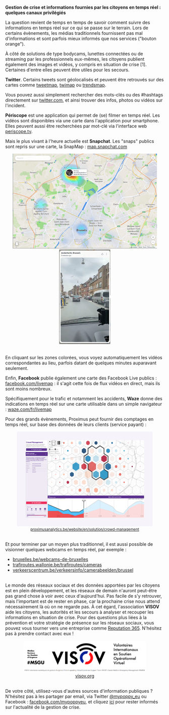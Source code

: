 <b>Gestion de crise et informations fournies par les citoyens en temps réel : quelques canaux privilégiés</b>
 
La question revient de temps en temps de savoir comment suivre des informations en temps réel sur ce qui se passe sur le terrain. Lors de certains évènements, les médias traditionnels fournissent pas mal d'informations et sont parfois mieux informés que nos services ("bouton orange").<br>

À côté de solutions de type bodycams, lunettes connectées ou de streaming par les professionnels eux-mêmes, les citoyens publient également des images et vidéos, y compris en situation de crise [1]. Certaines d'entre elles peuvent être utiles pour les secours.<br>

<b>Twitter</b>. Certains tweets sont géolocalisés et peuvent être retrouvés sur des cartes comme <a href="https://www.mapd.com/demos/tweetmap">tweetmap</a>, <a href="https://twimap.com">twimap</a> ou <a href="https://www.trendsmap.com">trendsmap</a>.<br>

Vous pouvez aussi simplement rechercher des mots-clés ou des #hashtags directement sur <a href="https://twitter.com">twitter.com</a>, et ainsi trouver des infos, photos ou vidéos sur l'incident.<br>

<b>Périscope</b> est une application qui permet de (se) filmer en temps réel. Les vidéos sont disponibles via une carte dans l'application pour smartphone. Elles peuvent aussi être recherchées par mot-clé via l'interface web <a href="https://periscope.tv">periscope.tv</a>.<br>

Mais le plus vivant à l'heure actuelle est <b>Snapchat</b>. Les "snaps" publics sont repris sur une carte, la SnapMap : <a href="https://map.snapchat.com">map.snapchat.com</a><br>

<div style='text-align:center'><img src="../images/smap1.png" style="height:300px"> <img src="../images/smap2.png" style="height:300px"></div><br>

En cliquant sur les zones colorées, vous voyez automatiquement les vidéos correspondantes au lieu, parfois datant de quelques minutes auparavant seulement.<br>

Enfin, <b>Facebook</b> publie également une carte des Facebook Live publics : <a href="https://www.facebook.com/livemap">facebook.com/livemap</a> : il s'agit cette fois de flux vidéos en direct, mais ils sont moins nombreux.<br>

Spécifiquement pour le trafic et notamment les accidents, <b>Waze</b> donne des indications en temps réel sur une carte utilisable dans un simple navigateur : <a href="https://www.waze.com/fr/livemap">waze.com/fr/livemap</a><br>

Pour des grands évènements, Proximus peut fournir des comptages en temps réel, sur base des données de leurs clients (service payant) :<br>

<div style='text-align:center; font-size:smaller'>
	<img src="../images/proxanalytics.png"  style="height:300px"><br>
	<a href="https://proximusanalytics.be/website/en/solution/crowd-management">proximusanalytics.be/website/en/solution/crowd-management</a>
</div><br>

Et pour terminer par un moyen plus traditionnel, il est aussi possible de visionner quelques webcams en temps réel, par exemple :<br>
<ul>
<li><a href="http://www.bruxelles.be/webcams-de-bruxelles">bruxelles.be/webcams-de-bruxelles</a></li>
<li><a href="http://trafiroutes.wallonie.be/trafiroutes/cameras">trafiroutes.wallonie.be/trafiroutes/cameras</a></li>
<li><a href="http://www.verkeerscentrum.be/verkeersinfo/camerabeelden/brussel">verkeerscentrum.be/verkeersinfo/camerabeelden/brussel</a></li>
</ul>

<br>Le monde des réseaux sociaux et des données apportées par les citoyens est en plein développement, et les réseaux de demain n'auront peut-être pas grand chose à voir avec ceux d'aujourd'hui. Pas facile de s'y retrouver, mais l'important est de rester en phase, car la prochaine crise nous attend nécessairement là où on ne regarde pas. À cet égard, l'association <b>VISOV</b> aide les citoyens, les autorités et les secours à analyser et recouper les informations en situation de crise. Pour des questions plus liées à la prévention et votre stratégie de présence sur les réseaux sociaux, vous pouvez vous tourner vers une entreprise comme <a href='http://www.reputation365.eu/'>Reputation 365</a>. N'hésitez pas à prendre contact avec eux !<br>

<center syle='font-size:smaller'>
	<img src="../images/visov.png" style="height:100px"><br>
	<a href="https://www.visov.org">visov.org</a>
</center> 

<br>De votre côté, utilisez-vous d'autres sources d'information publiques ? N'hésitez pas à les partager par email, via Twitter <a href="https://twitter.com/mypoppy_eu">@mypoppy_eu</a> ou Facebook : <a href="https://facebook.com/mypoppyeu">facebook.com/mypoppyeu</a>, et cliquez <a href='https://mypoppy.typeform.com/to/sww4k6' target='_blank' >ici</a> pour rester informés sur l'actualité de la gestion de crise.
